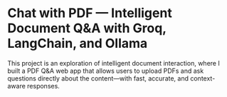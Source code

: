 # **Chat with PDF — Intelligent Document Q&A with Groq, LangChain, and Ollama** 
This project is an exploration of intelligent document interaction, where I built a PDF Q&A web app that allows users to upload PDFs and ask questions directly about the content—with fast, accurate, and context-aware responses.
